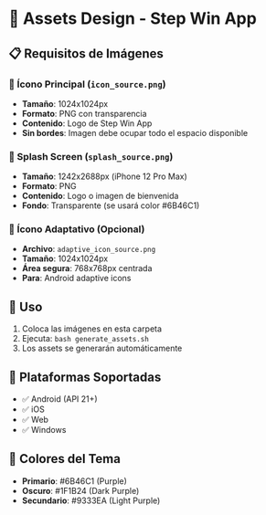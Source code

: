 # 🎨 Assets Design - Step Win App

## 📋 Requisitos de Imágenes

### 🔸 Ícono Principal (`icon_source.png`)
- **Tamaño**: 1024x1024px
- **Formato**: PNG con transparencia
- **Contenido**: Logo de Step Win App
- **Sin bordes**: Imagen debe ocupar todo el espacio disponible

### 🔸 Splash Screen (`splash_source.png`)
- **Tamaño**: 1242x2688px (iPhone 12 Pro Max)
- **Formato**: PNG
- **Contenido**: Logo o imagen de bienvenida
- **Fondo**: Transparente (se usará color #6B46C1)

### 🔸 Ícono Adaptativo (Opcional)
- **Archivo**: `adaptive_icon_source.png`
- **Tamaño**: 1024x1024px
- **Área segura**: 768x768px centrada
- **Para**: Android adaptive icons

## 🚀 Uso

1. Coloca las imágenes en esta carpeta
2. Ejecuta: `bash generate_assets.sh`
3. Los assets se generarán automáticamente

## 📱 Plataformas Soportadas

- ✅ Android (API 21+)
- ✅ iOS
- ✅ Web
- ✅ Windows

## 🎯 Colores del Tema

- **Primario**: #6B46C1 (Purple)
- **Oscuro**: #1F1B24 (Dark Purple)
- **Secundario**: #9333EA (Light Purple)